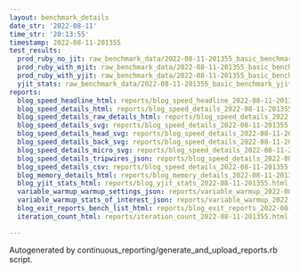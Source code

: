 ```yaml
---
layout: benchmark_details
date_str: '2022-08-11'
time_str: '20:13:55'
timestamp: 2022-08-11-201355
test_results:
  prod_ruby_no_jit: raw_benchmark_data/2022-08-11-201355_basic_benchmark_prod_ruby_no_jit.json
  prod_ruby_with_mjit: raw_benchmark_data/2022-08-11-201355_basic_benchmark_prod_ruby_with_mjit.json
  prod_ruby_with_yjit: raw_benchmark_data/2022-08-11-201355_basic_benchmark_prod_ruby_with_yjit.json
  yjit_stats: raw_benchmark_data/2022-08-11-201355_basic_benchmark_yjit_stats.json
reports:
  blog_speed_headline_html: reports/blog_speed_headline_2022-08-11-201355.html
  blog_speed_details_html: reports/blog_speed_details_2022-08-11-201355.html
  blog_speed_details_raw_details_html: reports/blog_speed_details_2022-08-11-201355.raw_details.html
  blog_speed_details_svg: reports/blog_speed_details_2022-08-11-201355.svg
  blog_speed_details_head_svg: reports/blog_speed_details_2022-08-11-201355.head.svg
  blog_speed_details_back_svg: reports/blog_speed_details_2022-08-11-201355.back.svg
  blog_speed_details_micro_svg: reports/blog_speed_details_2022-08-11-201355.micro.svg
  blog_speed_details_tripwires_json: reports/blog_speed_details_2022-08-11-201355.tripwires.json
  blog_speed_details_csv: reports/blog_speed_details_2022-08-11-201355.csv
  blog_memory_details_html: reports/blog_memory_details_2022-08-11-201355.html
  blog_yjit_stats_html: reports/blog_yjit_stats_2022-08-11-201355.html
  variable_warmup_warmup_settings_json: reports/variable_warmup_2022-08-11-201355.warmup_settings.json
  variable_warmup_stats_of_interest_json: reports/variable_warmup_2022-08-11-201355.stats_of_interest.json
  blog_exit_reports_bench_list_html: reports/blog_exit_reports_2022-08-11-201355.bench_list.html
  iteration_count_html: reports/iteration_count_2022-08-11-201355.html

---
```

Autogenerated by continuous_reporting/generate_and_upload_reports.rb script.
